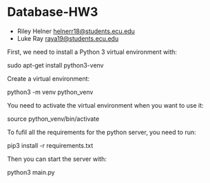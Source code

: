 # Database-HW3

- Riley Helner helnerr18@students.ecu.edu
- Luke Ray raya19@students.ecu.edu

First, we need to install a Python 3 virtual environment with:

  sudo apt-get install python3-venv

Create a virtual environment:

  python3 -m venv python_venv

You need to activate the virtual environment when you want to use it:

 source python_venv/bin/activate

To fufil all the requirements for the python server, you need to run:

  pip3 install -r requirements.txt

Then you can start the server with:

  python3 main.py
